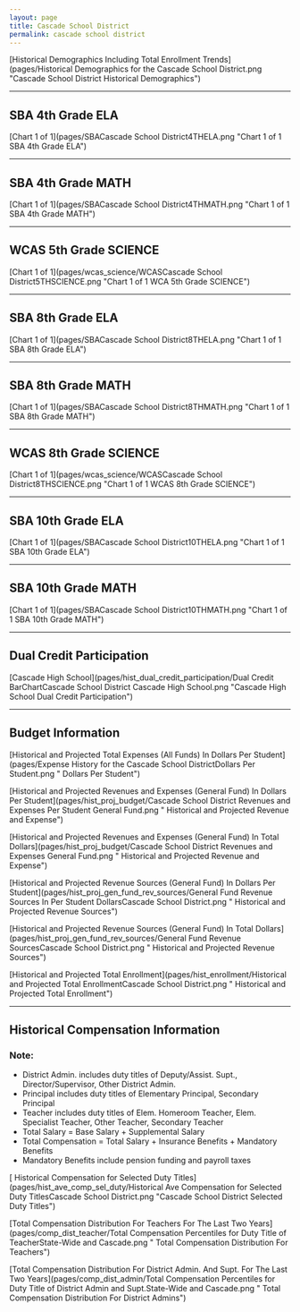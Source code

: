 ```yaml
---
layout: page
title: Cascade School District
permalink: cascade school district
---
```



[Historical Demographics Including Total Enrollment Trends](pages/Historical Demographics for the Cascade School District.png "Cascade School District Historical Demographics")

___

## SBA 4th Grade ELA

[Chart 1 of 1](pages/SBACascade School District4THELA.png "Chart 1 of 1 SBA 4th Grade ELA")


___

## SBA 4th Grade MATH

[Chart 1 of 1](pages/SBACascade School District4THMATH.png "Chart 1 of 1 SBA 4th Grade MATH")


___

## WCAS 5th Grade SCIENCE

[Chart 1 of 1](pages/wcas_science/WCASCascade School District5THSCIENCE.png "Chart 1 of 1 WCA 5th Grade SCIENCE")


___

## SBA 8th Grade ELA

[Chart 1 of 1](pages/SBACascade School District8THELA.png "Chart 1 of 1 SBA 8th Grade ELA")


___

## SBA 8th Grade MATH

[Chart 1 of 1](pages/SBACascade School District8THMATH.png "Chart 1 of 1 SBA 8th Grade MATH")


___

## WCAS 8th Grade SCIENCE

[Chart 1 of 1](pages/wcas_science/WCASCascade School District8THSCIENCE.png "Chart 1 of 1 WCAS 8th Grade SCIENCE")


___

## SBA 10th Grade ELA

[Chart 1 of 1](pages/SBACascade School District10THELA.png "Chart 1 of 1 SBA 10th Grade ELA")


___

## SBA 10th Grade MATH

[Chart 1 of 1](pages/SBACascade School District10THMATH.png "Chart 1 of 1 SBA 10th Grade MATH")


___

## Dual Credit Participation

[Cascade High School](pages/hist_dual_credit_participation/Dual Credit BarChartCascade School District Cascade High School.png "Cascade High School Dual Credit Participation")


___

## Budget Information

[Historical and Projected Total Expenses (All Funds) In Dollars Per Student](pages/Expense History for the Cascade School DistrictDollars Per Student.png " Dollars Per Student")

[Historical and Projected Revenues and Expenses (General Fund) In Dollars Per Student](pages/hist_proj_budget/Cascade School District Revenues and Expenses Per Student General Fund.png " Historical and Projected Revenue and Expense")

[Historical and Projected Revenues and Expenses (General Fund) In Total Dollars](pages/hist_proj_budget/Cascade School District Revenues and Expenses General Fund.png " Historical and Projected Revenue and Expense")

[Historical and Projected Revenue Sources (General Fund) In Dollars Per Student](pages/hist_proj_gen_fund_rev_sources/General Fund Revenue Sources In Per Student DollarsCascade School District.png " Historical and Projected Revenue Sources")

[Historical and Projected Revenue Sources (General Fund) In Total Dollars](pages/hist_proj_gen_fund_rev_sources/General Fund Revenue SourcesCascade School District.png " Historical and Projected Revenue Sources")

[Historical and Projected Total Enrollment](pages/hist_enrollment/Historical and Projected Total EnrollmentCascade School District.png " Historical and Projected Total Enrollment")


___

## Historical Compensation Information
### Note:
- District Admin. includes duty titles of Deputy/Assist. Supt., Director/Supervisor, Other District Admin.
- Principal includes duty titles of Elementary Principal, Secondary Principal
- Teacher includes duty titles of Elem. Homeroom Teacher, Elem. Specialist Teacher, Other Teacher, Secondary Teacher
- Total Salary = Base Salary + Supplemental Salary
- Total Compensation = Total Salary + Insurance Benefits + Mandatory Benefits
- Mandatory Benefits include pension funding and payroll taxes

[ Historical Compensation for Selected Duty Titles](pages/hist_ave_comp_sel_duty/Historical Ave Compensation for Selected Duty TitlesCascade School District.png "Cascade School District Selected Duty Titles")

[Total Compensation Distribution For Teachers For The Last Two Years](pages/comp_dist_teacher/Total Compensation Percentiles for Duty Title of TeacherState-Wide and Cascade.png " Total Compensation Distribution For Teachers")

[Total Compensation Distribution For District Admin. And Supt. For The Last Two Years](pages/comp_dist_admin/Total Compensation Percentiles for Duty Title of District Admin and Supt.State-Wide and Cascade.png " Total Compensation Distribution For District Admins")

